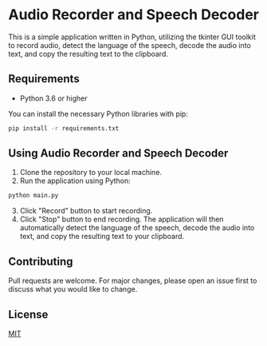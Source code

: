 # Audio Recorder and Speech Decoder

This is a simple application written in Python, utilizing the tkinter GUI toolkit to record audio, detect the language of the speech, decode the audio into text, and copy the resulting text to the clipboard.

## Requirements
* Python 3.6 or higher

You can install the necessary Python libraries with pip:
```sh
pip install -r requirements.txt
```
## Using Audio Recorder and Speech Decoder
1. Clone the repository to your local machine.
2. Run the application using Python:
```sh
python main.py
```
3. Click "Record" button to start recording.
4. Click "Stop" button to end recording. The application will then automatically detect the language of the speech, decode the audio into text, and copy the resulting text to your clipboard.

## Contributing
Pull requests are welcome. For major changes, please open an issue first to discuss what you would like to change. 

## License
[MIT](https://choosealicense.com/licenses/mit/)
